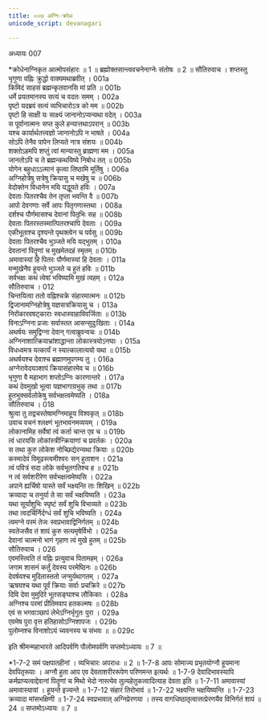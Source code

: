 ```yaml
---
title: ००७ अग्नि-क्रोधः
unicode_script: devanagari

---
```



अध्यायः 007

*क्रोधेनाग्निकृत आत्मोपसंहारः ॥ 1 ॥ ब्रह्मोक्तसान्त्ववचनेनाग्नेः संतोषः ॥ 2 ॥
सौतिरुवाच ।
शप्तस्तु भृगुणा वह्निः क्रुद्धो वाक्यमथाब्रवीत् ।	001a  
किमिदं साहसं ब्रह्मन्कृतवानसि मां प्रति ॥	001b  
धर्मे प्रयतमानस्य सत्यं च वदतः समम् ।	002a  
पृष्टो यदब्रवं सत्यं व्यभिचारोऽत्र को मम ॥	002b  
पृष्टो हि साक्षी यः साक्ष्यं जानानोऽप्यन्यथा वदेत् ।	003a  
स पूर्वानात्मनः सप्त कुले हन्यात्तथाऽपरान् ॥	003b  
यश्च कार्यार्थतत्त्वज्ञो जानानोऽपि न भाषते ।	004a  
सोऽपि तेनैव पापेन लिप्यते नात्र संशयः ॥	004b  
शक्तोऽहमपि शप्तुं त्वां मान्यास्तु ब्राह्मणा मम ।	005a  
जानतोऽपि च ते ब्रह्मन्कथयिष्ये निबोध तत् ॥	005b  
योगेन बहुधाऽऽत्मानं कृत्वा तिष्ठामि मूर्तिषु ।	006a  
अग्निहोत्रेषु सत्रेषु क्रियासु च मखेषु च ॥	006b  
वेदोक्तेन विधानेन मयि यद्धूयते हविः ।	007a  
देवताः पितरश्चैव तेन तृप्ता भवन्ति वै ॥	007b  
आपो देवगणाः सर्वे आपः पितृगणास्तथा ।	008a  
दर्शश्च पौर्णमासश्च देवानां पितृभिः सह ॥	008b  
देवताः पितरस्तस्मात्पितरश्चापि देवताः ।	009a  
एकीभूताश्च दृश्यन्ते पृथक्त्वेन च पर्वसु ॥	009b  
देवताः पितरश्चैव भुञ्जते मयि यद्भुतम् ।	010a  
देवतानां पितॄणां च मुखमेतदहं स्मृतम् ॥	010b  
अमावास्यां हि पितरः पौर्णमास्यां हि देवताः ।	011a  
मन्मुखेनैव हूयन्ते भुञ्जते च हुतं हविः ॥	011b  
सर्वभक्षः कथं त्वेषां भविष्यामि मुखं त्वहम् ।	012a  
सौतिरुवाच ।	012  
चिन्तयित्वा ततो वह्निश्चक्रे संहारमात्मनः ॥	012b  
द्विजानामग्निहोत्रेषु यज्ञसत्रक्रियासु च ।	013a  
निरोंकारवषट्काराः स्वधास्वाहाविवर्जिताः ॥	013b  
विनाऽग्निना प्रजाः सर्वास्तत आसन्सुदुःखिताः ।	014a  
अथर्षयः समुद्विग्ना देवान् गत्वाब्रुवन्वचः ॥	014b  
अग्निनाशात्क्रियाभ्रांशाद्धान्ता लोकास्त्रयोऽनघाः ।	015a  
विधध्वमत्र यत्कार्यं न स्यात्कालात्ययो यथा ॥	015b  
अथर्षयश्च देवाश्च ब्रह्माणमुपगम्य तु ।	016a  
अग्नेरावेदयञ्शापं क्रियासंहारमेव च ॥	016b  
भृगुणा वै महाभाग शप्तोऽग्निः कारणान्तरे ।	017a  
कथं देवमुखो भूत्वा यज्ञभागाग्रभुक् तथा ॥	017b  
हुतभुक्सर्वलोकेषु सर्वभक्षत्वमेष्यति ।	018a  
सौतिरुवाच ।	018  
श्रुत्वा तु तद्वचस्तेषामग्निमाहूय विश्वकृत् ॥	018b  
उवाच वचनं श्लक्ष्णं भूतभावनमव्ययम् ।	019a  
लोकानामिह सर्वेषां त्वं कर्ता चान्त एव च ॥	019b  
त्वं धारयसि लोकांस्त्रीन्क्रियाणां च प्रवर्तकः ।	020a  
स तथा कुरु लोकेश नोच्छिद्येरन्यथा क्रियाः ॥	020b  
कस्मादेवं विमूढस्त्वमीश्वरः सन् हुताशन ।	021a  
त्वं पवित्रं सदा लोके सर्वभूतगतिश्च ह ॥	021b  
न त्वं सर्वशरीरेण सर्वभक्षत्वमेष्यसि ।	022a  
अपाने ह्यर्चिषो यास्ते सर्वं भक्ष्यन्ति ताः शिखिन् ॥	022b  
क्रव्यादा च तनुर्या ते सा सर्वं भक्षयिष्यति ।	023a  
यथा सूर्यांशुभिः स्पृष्टं सर्वं शुचि विभाव्यते ॥	023b  
तथा त्वदर्चिर्निर्दग्धं सर्वं शुचि भविष्यति ।	024a  
त्वमग्ने परमं तेजः स्वप्रभावाद्विनिर्गतम् ॥	024b  
स्वतेजसैव तं शापं कुरु सत्यमृषेर्विभो ।	025a  
देवानां चात्मनो भागं गृहाण त्वं मुखे हुतम् ॥	025b  
सौतिरुवाच ।	026  
एवमस्त्विति तं वह्निः प्रत्युवाच पितामहम् ।	026a  
जगाम शासनं कर्तुं देवस्य परमेष्ठिनः ॥	026b  
देवर्षयश्च मुदितास्ततो जग्मुर्यथागतम् ।	027a  
ऋषयश्च यथा पूर्वं क्रियाः सर्वाः प्रचक्रिरे ॥	027b  
दिवि देवा मुमुदिरे भूतसङ्घाश्च लौकिकाः ।	028a  
अग्निश्च परमां प्रीतिमवाप हतकल्मषः ॥	028b  
एवं स भगवाञ्छापं लेभेऽग्निर्भृगुतः पुरा ।	029a  
एवमेष पुरा वृत्त हतिहासोऽग्निशापजः ।	029b  
पुलोम्नश्च विनाशोऽयं च्यवनस्य च संभवः ॥ ॥	029c  

इति श्रीमन्महाभारते आदिपर्वणि पौलोमपर्वणि सप्तमोऽध्यायः ॥ 7 ॥

*1-7-2 समं पक्षपातहीनां । व्यभिचारः अपराधः ॥ 2 ॥ 1-7-8 आपः सोमाज्य प्रभृतयोग्नौ हूयमाना देवपितृरूपाः । अग्नौ हुता आप एव देवताशरीररूपेण परिणमन्त इत्यर्थः ॥ 1-7-9 देवादिभावस्यापि कर्मप्राप्यत्वाद्देवानां पितॄणां च मिथो भेदो नास्त्येव तुल्यहेतुकत्वादित्याह देवता इति ॥ 1-7-11 अमावास्यां अमावास्यायां । हूयन्ते इज्यन्ते ॥ 1-7-12 संहारं तिरोभावं ॥ 1-7-22 भक्ष्यन्ति भक्षयिष्यन्ति ॥ 1-7-23 क्रव्यादा मांसभक्षिणी ॥ 1-7-24 स्वप्रभावात् अग्निप्रेरणया । तस्य वागधिष्ठातृत्वात्तत्प्रेरणयैव विनिर्गतं शापं ॥ 24 ॥ सप्तमोऽध्यायः ॥ 7 ॥